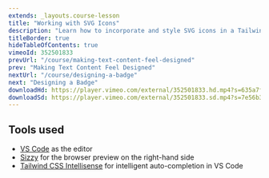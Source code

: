 ```yaml
---
extends: _layouts.course-lesson
title: "Working with SVG Icons"
description: "Learn how to incorporate and style SVG icons in a Tailwind project."
titleBorder: true
hideTableOfContents: true
vimeoId: 352501833
prevUrl: "/course/making-text-content-feel-designed"
prev: "Making Text Content Feel Designed"
nextUrl: "/course/designing-a-badge"
next: "Designing a Badge"
downloadHd: https://player.vimeo.com/external/352501833.hd.mp4?s=635a7f969e4ba26c6f9268089cfc5bb69e4ffd60&profile_id=175&download=1
downloadSd: https://player.vimeo.com/external/352501833.sd.mp4?s=7e56b3aa3fb45c173b1a4575a313b7be0640c21a&profile_id=165&download=1
---
```


## Tools used

- [VS Code](https://code.visualstudio.com/) as the editor
- [Sizzy](https://adamwathan.me/sizzy) for the browser preview on the right-hand side
- [Tailwind CSS Intellisense](https://marketplace.visualstudio.com/items?itemName=bradlc.vscode-tailwindcss) for intelligent auto-completion in VS Code
